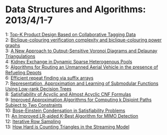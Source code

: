 # Data Structures and Algorithms: 2013/4/1-7  
1: [Top-K Product Design Based on Collaborative Tagging Data](https://doi.org/10.48550/arXiv.1304.0419)  
2: [Biclique-colouring verification complexity and biclique-colouring power  graphs](https://doi.org/10.48550/arXiv.1203.2543)  
3: [A New Approach to Output-Sensitive Voronoi Diagrams and Delaunay  Triangulations](https://doi.org/10.48550/arXiv.1212.5098)  
4: [Kidney Exchange in Dynamic Sparse Heterogenous Pools](https://doi.org/10.48550/arXiv.1301.3509)  
5: [Algorithms for Routing an Unmanned Aerial Vehicle in the presence of  Refueling Depots](https://doi.org/10.48550/arXiv.1304.0494)  
6: [Efficient repeat finding via suffix arrays](https://doi.org/10.48550/arXiv.1304.0528)  
7: [Representation, Approximation and Learning of Submodular Functions Using  Low-rank Decision Trees](https://doi.org/10.48550/arXiv.1304.0730)  
8: [Satisfiability of Acyclic and Almost Acyclic CNF Formulas](https://doi.org/10.48550/arXiv.1104.4279)  
9: [Improved Approximation Algorithms for Computing k Disjoint Paths Subject  to Two Constraints](https://doi.org/10.48550/arXiv.1301.5070)  
10: [Bose-Einstein Condensation in Satisfiability Problems](https://doi.org/10.48550/arXiv.1304.0810)  
11: [An Improved LR-aided K-Best Algorithm for MIMO Detection](https://doi.org/10.48550/arXiv.1304.1066)  
12: [Iterative Row Sampling](https://doi.org/10.48550/arXiv.1211.2713)  
13: [How Hard is Counting Triangles in the Streaming Model](https://doi.org/10.48550/arXiv.1304.1458)  